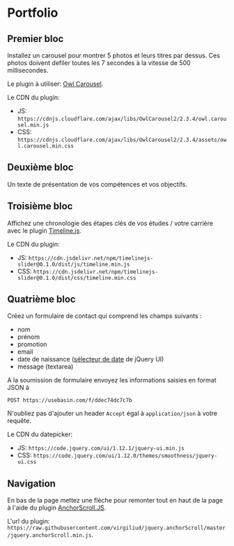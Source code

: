# Portfolio

## Premier bloc

Installez un carousel pour montrer 5 photos et leurs titres par dessus. Ces photos doivent defiler toutes les 7 secondes à la vitesse de 500 millisecondes.

Le plugin à utiliser: [Owl Carousel](https://owlcarousel2.github.io/OwlCarousel2/). 

Le CDN du plugin: 
+ JS: `https://cdnjs.cloudflare.com/ajax/libs/OwlCarousel2/2.3.4/owl.carousel.min.js`
+ CSS: `https://cdnjs.cloudflare.com/ajax/libs/OwlCarousel2/2.3.4/assets/owl.carousel.min.css`

## Deuxième bloc

Un texte de présentation de vos compétences et vos objectifs.

## Troisième bloc

Affichez une chronologie des étapes clés de vos études / votre carrière avec le plugin [Timeline.js](https://ilkeryilmaz.github.io/timelinejs/). 

Le CDN du plugin:
+ JS: `https://cdn.jsdelivr.net/npm/timelinejs-slider@0.1.0/dist/js/timeline.min.js`
+ CSS: `https://cdn.jsdelivr.net/npm/timelinejs-slider@0.1.0/dist/css/timeline.min.css`

## Quatrième bloc

Créez un formulaire de contact qui comprend les champs suivants :

+ nom
+ prénom
+ promotion
+ email
+ date de naissance ([sélecteur de date](https://jqueryui.com/datepicker/) de jQuery UI)
+ message (textarea)

A la soumission de formulaire envoyez les informations saisies en format JSON à 
```
POST https://usebasin.com/f/ddec74dc7c7b
```
N'oubliez pas d'ajouter un header `Accept` égal à `application/json` à votre requête.

Le CDN du datepicker:
+ JS: `https://code.jquery.com/ui/1.12.1/jquery-ui.min.js`
+ CSS: `https://code.jquery.com/ui/1.12.0/themes/smoothness/jquery-ui.css`

## Navigation

En bas de la page mettez une flèche pour remonter tout en haut de la page à l'aide du plugin [AnchorScroll.JS](http://www.virgiliudiaconu.com/work/anchor-scroll).

L'url du plugin: `https://raw.githubusercontent.com/virgiliud/jquery.anchorScroll/master/jquery.anchorScroll.min.js`.
